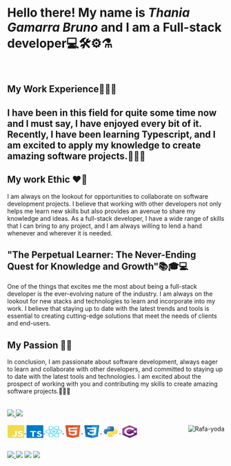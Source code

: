<h1>Hello there! My name is <em>Thania Gamarra Bruno</em> and I am a Full-stack developer💻🛠️⚙️⚗️</h1>
<br> 
<h2>My Work Experience🚀✨✨<h2>

I have been in this field for quite some time now and I must say, I have enjoyed every bit of it. Recently, I have been learning Typescript, and I am excited to apply my knowledge to create amazing software projects.🚀✨✨


<h2>My work Ethic ❤️🤝</h2>
I am always on the lookout for opportunities to collaborate on software development projects. I believe that working with other developers not only helps me learn new skills but also provides an avenue to share my knowledge and ideas. As a full-stack developer, I have a wide range of skills that I can bring to any project, and I am always willing to lend a hand whenever and wherever it is needed.

  <h2>"The Perpetual Learner: The Never-Ending Quest for Knowledge and Growth"📚🎓💻 </h2>
One of the things that excites me the most about being a full-stack developer is the ever-evolving nature of the industry. I am always on the lookout for new stacks and technologies to learn and incorporate into my work. I believe that staying up to date with the latest trends and tools is essential to creating cutting-edge solutions that meet the needs of clients and end-users.

  
 
  <h2>My Passion 🥇🔋</h2>
In conclusion, I am passionate about software development, always eager to learn and collaborate with other developers, and committed to staying up to date with the latest tools and technologies. I am excited about the prospect of working with you and contributing my skills to create amazing software projects.🚀✨✨
<br>
  
<br>
 <br>
<div>
  <a href="https://beacons.ai/thania2004">
    <img height="180em" src="https://github-readme-stats-sigma-five.vercel.app/api?username=thania2004&show_icons=true&theme=dracula&include_all_commits=true">
     <img height="180em" src="https://github-readme-stats-sigma-five.vercel.app/api/top-langs/?username=thania2004&layout=compact&langs_count=16&theme=dracula">
</div>
  
  
  <div style="display: inline_block"><br>
 <img align="center" alt="Rafa-Js" height="30" width="40" src="https://raw.githubusercontent.com/devicons/devicon/master/icons/javascript/javascript-plain.svg">
<img align="center" alt="Rafa-Ts" height="30" width="40" src="https://raw.githubusercontent.com/devicons/devicon/master/icons/typescript/typescript-plain.svg">         
<img align="center" alt="Rafa-React" height="30" width="40" src="https://raw.githubusercontent.com/devicons/devicon/master/icons/react/react-original.svg">
<img align="center" alt="Rafa-HTML" height="30" width="40" src="https://raw.githubusercontent.com/devicons/devicon/master/icons/html5/html5-original.svg">   
<img align="center" alt="Rafa-CSS" height="30" width="40" src="https://raw.githubusercontent.com/devicons/devicon/master/icons/css3/css3-original.svg">
    
    
<img align="center" alt="Rafa-Python"  height="30"  width="40" src="https://raw.githubusercontent.com/devicons/devicon/master/icons/python/python-original.svg">
<img align="center" alt="Rafa-Csharp"  height="30"  width="40" src="https://raw.githubusercontent.com/devicons/devicon/master/icons/csharp/csharp-original.svg">
 <img align="right"  alt="Rafa-yoda" src="https://cdn.discordapp.com/attachments/795358919417397249/825430589581688872/hi.gif">
    
  </div>
  
  
  
  ##
  
  <div>
  <a href="https://instagram.com/thaniaagb"  target="_blank"><img src="https://img.shields.io/badge/-Instagram-%23E4405F?style=for-the-badge&logo=instagram&logoColor=white">
<a href="https://www.linkedin.com/in/thaniagb?lipi=urn%3Ali%3Apage%3Ad_flagship3_profile_view_base_contact_details%3BdZm6DYXrSUu93xpX4ecs7w%3D%3D"   target="_blank"><img src="https://img.shields.io/badge/-LinkedIn-%230077B5?style=for-the-badge&logo=linkedin&logoColor=white" target="_blank"></a>
   <a href= "mailto:thaniagamarra38@gmail.com"><img src="https://img.shields.io/badge/-Gmail-%23333?style=for-the-badge&logo=gmail&logoColor=white" target="_blank"></a>
    <a href="https://discord.gg/Thania Gamarra Bruno#6740" target="_blank"><img src="https://img.shields.io/badge/Discord-7289DA?style=for-the-badge&logo=discord&logoColor=white" target="_blank"></a>
  
    
   
    
  </div>
